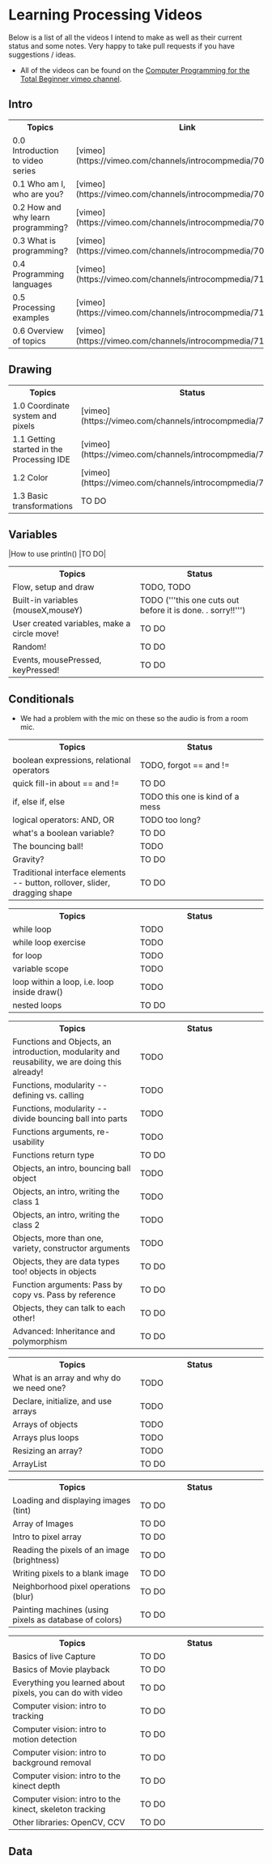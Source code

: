 Learning Processing Videos
==========================

Below is a list of all the videos I intend to make as well as their current status and some notes.  Very happy to take pull requests if you have suggestions / ideas.

* All of the videos can be found on the [Computer Programming for the Total Beginner vimeo channel](https://vimeo.com/channels/introcompmedia/).

## Intro

<table>
	<tr><th width=33%>Topics</th><th width=33%>Link</th><th width=33%>notes</th></tr>
	<tr><td>0.0 Introduction to video series</td><td>[vimeo](https://vimeo.com/channels/introcompmedia/70521542)<td></td></tr>
	<tr><td>0.1 Who am I, who are you?</td><td>[vimeo](https://vimeo.com/channels/introcompmedia/70427341)<td></td></tr>
	<tr><td>0.2 How and why learn programming?</td><td>[vimeo](https://vimeo.com/channels/introcompmedia/70427342)<td></td></tr>
	<tr><td>0.3 What is programming?</td><td>[vimeo](https://vimeo.com/channels/introcompmedia/70427343)<td></td></tr>
	<tr><td>0.4 Programming languages</td><td>[vimeo](https://vimeo.com/channels/introcompmedia/71113840)<td></td></tr>
	<tr><td>0.5 Processing examples</td><td>[vimeo](https://vimeo.com/channels/introcompmedia/71113842)<td></td></tr>
	<tr><td>0.6 Overview of topics</td><td>[vimeo](https://vimeo.com/channels/introcompmedia/71113841)<td></td></tr>

</table>


## Drawing

<table>
	<tr><th width=%>Topics</th><th width = 50%>Status</th></tr>
    <tr><td>1.0 Coordinate system and pixels</td><td>[vimeo](https://vimeo.com/channels/introcompmedia/71517005)</tr>
    <tr><td>1.1 Getting started in the Processing IDE</td><td>[vimeo](https://vimeo.com/channels/introcompmedia/71517004)</tr>
    <tr><td>1.2 Color</td><td>[vimeo](https://vimeo.com/channels/introcompmedia/71517006)</tr>
    <tr><td>1.3 Basic transformations</td><td>TO DO</td></tr>
</table>


## Variables

<table>
	<tr><th width=%>Topics</th><th width = 50%>Status</th></tr>
    <tr><td>Flow, setup and draw</td><td>TODO, TODO</td></tr>
    <tr><td>Built-in variables (mouseX,mouseY)</td><td>TODO ('''this one cuts out before it is done. . sorry!!''')</td></tr>
    <tr><td>User created variables, make a circle move!</td><td>TO DO</td></tr>
    <tr><td>Random!</td><td>TO DO</td></tr>
    <tr><td>Events, mousePressed, keyPressed!</td><td>TO DO</td></tr>
|How to use println() |TO DO|
</table>

## Conditionals
* We had a problem with the mic on these so the audio is from a room mic.

<table>
	<tr><th width=%>Topics</th><th width = 50%>Status</th></tr>
    <tr><td>boolean expressions, relational operators</td><td>TODO, forgot == and !=</td></tr>
    <tr><td>quick fill-in about == and !=</td><td>TO DO</td></tr>
    <tr><td>if, else if, else</td><td>TODO this one is kind of a mess</td></tr>
    <tr><td>logical operators: AND, OR</td><td>TODO too long?</td></tr>
    <tr><td>what's a boolean variable?</td><td>TO DO</td></tr>
    <tr><td>The bouncing ball!</td><td>TODO</td></tr>
    <tr><td>Gravity?</td><td>TO DO</td></tr>
    <tr><td>Traditional interface elements -- button, rollover, slider, dragging shape</td><td>TO DO</td></tr>
</table>

<table>
	<tr><th width=%>Topics</th><th width = 50%>Status</th></tr>
    <tr><td>while loop</td><td>TODO</td></tr>
    <tr><td>while loop exercise</td><td>TODO</td></tr>
    <tr><td>for loop</td><td>TODO</td></tr>
    <tr><td>variable scope</td><td>TODO</td></tr>
    <tr><td>loop within a loop, i.e. loop inside draw()</td><td>TODO</td></tr>
    <tr><td>nested loops</td><td>TO DO</td></tr>
</table>

<table>
	<tr><th width=%>Topics</th><th width = 50%>Status</th></tr>
    <tr><td>Functions and Objects, an introduction, modularity and reusability, we are doing this already!</td><td>TODO</td></tr>
    <tr><td>Functions, modularity -- defining vs. calling</td><td>TODO</td></tr>
    <tr><td>Functions, modularity -- divide bouncing ball into parts</td><td>TODO</td></tr>
    <tr><td>Functions arguments, re-usability</td><td>TODO</td></tr>
    <tr><td>Functions return type</td><td>TO DO</td></tr>
    <tr><td>Objects, an intro, bouncing ball object</td><td>TODO</td></tr>
    <tr><td>Objects, an intro, writing the class 1</td><td>TODO</td></tr>
    <tr><td>Objects, an intro, writing the class 2</td><td>TODO</td></tr>
    <tr><td>Objects, more than one, variety, constructor arguments</td><td>TODO</td></tr>
    <tr><td>Objects, they are data types too!  objects in objects</td><td>TO DO</td></tr>
    <tr><td>Function arguments: Pass by copy vs. Pass by reference</td><td>TO DO</td></tr>
    <tr><td>Objects, they can talk to each other!</td><td>TO DO</td></tr>
    <tr><td>Advanced: Inheritance and polymorphism</td><td>TO DO</td></tr>
</table>

<table>
	<tr><th width=%>Topics</th><th width = 50%>Status</th></tr>
    <tr><td>What is an array and why do we need one?</td><td>TODO</td></tr>
    <tr><td>Declare, initialize, and use arrays</td><td>TODO</td></tr>
    <tr><td>Arrays of objects</td><td>TODO</td></tr>
    <tr><td>Arrays plus loops</td><td>TODO</td></tr>
    <tr><td>Resizing an array?</td><td>TODO</td></tr>
    <tr><td>ArrayList</td><td>TO DO</td></tr>

<table>
	<tr><th width=%>Topics</th><th width = 50%>Status</th></tr>
    <tr><td>Loading and displaying images (tint)</td><td>TO DO</td></tr>
    <tr><td>Array of Images</td><td>TO DO</td></tr>
    <tr><td>Intro to pixel array</td><td>TO DO</td></tr>
    <tr><td>Reading the pixels of an image (brightness)</td><td>TO DO</td></tr>
    <tr><td>Writing pixels to a blank image</td><td>TO DO</td></tr>
    <tr><td>Neighborhood pixel operations (blur)</td><td>TO DO</td></tr>
    <tr><td>Painting machines (using pixels as database of colors)</td><td>TO DO</td></tr>
</table>

<table>
	<tr><th width=%>Topics</th><th width = 50%>Status</th></tr>
    <tr><td>Basics of live Capture</td><td>TO DO</td></tr>
    <tr><td>Basics of Movie playback</td><td>TO DO</td></tr>
    <tr><td>Everything you learned about pixels, you can do with video</td><td>TO DO</td></tr>
    <tr><td>Computer vision: intro to tracking</td><td>TO DO</td></tr>
    <tr><td>Computer vision: intro to motion detection</td><td>TO DO</td></tr>
    <tr><td>Computer vision: intro to background removal</td><td>TO DO</td></tr>
    <tr><td>Computer vision: intro to the kinect depth</td><td>TO DO</td></tr>
    <tr><td>Computer vision: intro to the kinect, skeleton tracking</td><td>TO DO</td></tr>
    <tr><td>Other libraries: OpenCV, CCV</td><td>TO DO</td></tr>
</table>

## Data

